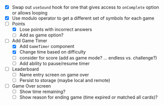 - [x] Swap out `useSound` hook for one that gives access to `onComplete` option or allows looping
- [x] Use modulo operator to get a different set of symbols for each game
- [ ] Points
  - [x] Lose points with incorrect answers
  - [ ] Add as game option?
- [ ] Add Game Timer
  - [x] Add `GameTimer` component
  - [x] Change time based on difficulty
  - [ ] consider for score (add as game mode? ... endless vs. challenge?)
  - [ ] Add ability to pause/resume timer
- [ ] Leaderboard
  - [ ] Name entry screen on game over
  - [ ] Persist to storage (maybe local and remote)
- [ ] Game Over screen
  - [ ] Show time remaining?
  - [ ] Show reason for ending game (time expired or matched all cards)?
